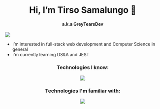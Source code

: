 <h1 align="center"> Hi, I’m Tirso Samalungo 👋</h1>
<h4 align="center"> a.k.a GreyTearsDev</h4>

![](https://komarev.com/ghpvc/?username=GreyTearsDev)
- I’m interested in full-stack web development and Computer Science in general
- I'm currently learning DS&A and JEST

<h3 align="center">Technologies I know:</h3>
<p align="center">
  <a href="https://skillicons.dev">
    <img src="https://skillicons.dev/icons?i=css,html,javascript,webpack,git,visualstudio," />
  </a>
</p>

<h3 align="center">Technologies I'm familiar with:</h3>
<p align="center">
  <a href="https://skillicons.dev">
    <img src="https://skillicons.dev/icons?i=java,eclipse" />
  </a>
</p>


